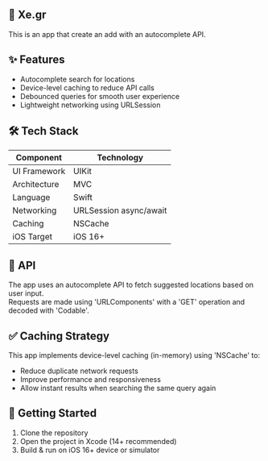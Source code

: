 ## 📱 Xe.gr 
This is an app that create an add with an autocomplete API.

## ✨ Features
- Autocomplete search for locations
- Device-level caching to reduce API calls
- Debounced queries for smooth user experience
- Lightweight networking using URLSession

 ## 🛠 Tech Stack
| Component      | Technology |
|---------------|-------------|
| UI Framework  | UIKit |
| Architecture  | MVC |
| Language      | Swift |
| Networking    | URLSession async/await |
| Caching       | NSCache |
| iOS Target    | iOS 16+ |

## 📡 API
The app uses an autocomplete API to fetch suggested locations based on user input.  
Requests are made using 'URLComponents' with a 'GET' operation and decoded with 'Codable'.

## ✅ Caching Strategy
This app implements device-level caching (in-memory) using 'NSCache' to:
- Reduce duplicate network requests  
- Improve performance and responsiveness  
- Allow instant results when searching the same query again

## 🚀 Getting Started
1. Clone the repository  
2. Open the project in Xcode (14+ recommended)  
4. Build & run on iOS 16+ device or simulator

